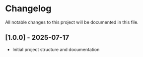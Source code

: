 # Changelog

All notable changes to this project will be documented in this file.

## [1.0.0] - 2025-07-17
- Initial project structure and documentation
